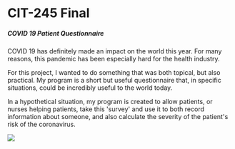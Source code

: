 # CIT-245 Final
#####  COVID 19 Patient Questionnaire

COVID 19 has definitely made an impact on the world this year. For many reasons, this pandemic has been especially hard for the health industry. 

For this project, I wanted to do something that was both topical, but also practical. My program is a short but useful questionnaire that, in specific situations, could be incredibly useful to the world today. 

In a hypothetical situation, my program is created to allow patients, or nurses helping patients, take this 'survey' and use it to both record information about someone, and also calculate the severity of the patient's risk of the coronavirus. 

![](https://i.imgur.com/3hdYLcX.png)
